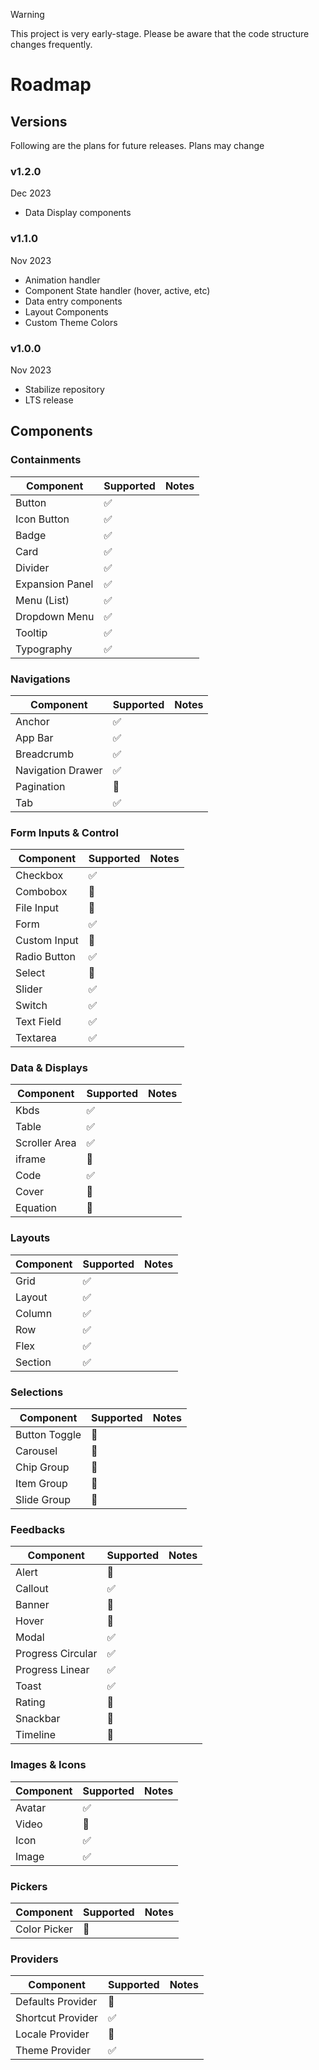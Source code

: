 > [!WARNING]  
> This project is very early-stage. Please be aware that the code structure changes frequently.

# Roadmap

## Versions

Following are the plans for future releases. Plans may change

### v1.2.0

Dec 2023

- Data Display components

### v1.1.0

Nov 2023

- Animation handler
- Component State handler (hover, active, etc)
- Data entry components
- Layout Components
- Custom Theme Colors

### v1.0.0

Nov 2023

- Stabilize repository
- LTS release

## Components

### Containments

| Component       | Supported | Notes |
| --------------- | --------- | ----- |
| Button          | ✅        |       |
| Icon Button     | ✅        |       |
| Badge           | ✅        |       |
| Card            | ✅        |       |
| Divider         | ✅        |       |
| Expansion Panel | ✅        |       |
| Menu (List)     | ✅        |       |
| Dropdown Menu   | ✅        |       |
| Tooltip         | ✅        |       |
| Typography      | ✅        |       |

### Navigations

| Component         | Supported | Notes |
| ----------------- | --------- | ----- |
| Anchor            | ✅        |       |
| App Bar           | ✅        |       |
| Breadcrumb        | ✅        |       |
| Navigation Drawer | ✅        |       |
| Pagination        | 🚧        |       |
| Tab               | ✅        |       |

### Form Inputs & Control

| Component    | Supported | Notes |
| ------------ | --------- | ----- |
| Checkbox     | ✅        |       |
| Combobox     | 🚧        |       |
| File Input   | 🚧        |       |
| Form         | ✅        |       |
| Custom Input | 🚧        |       |
| Radio Button | ✅        |       |
| Select       | 🚧        |       |
| Slider       | ✅        |       |
| Switch       | ✅        |       |
| Text Field   | ✅        |       |
| Textarea     | ✅        |       |

### Data & Displays

| Component     | Supported | Notes |
| ------------- | --------- | ----- |
| Kbds          | ✅        |       |
| Table         | ✅        |       |
| Scroller Area | ✅        |       |
| iframe        | 🚧        |       |
| Code          | ✅        |       |
| Cover         | 🚧        |       |
| Equation      | 🚧        |       |

### Layouts

| Component | Supported | Notes |
| --------- | --------- | ----- |
| Grid      | ✅        |       |
| Layout    | ✅        |       |
| Column    | ✅        |       |
| Row       | ✅        |       |
| Flex      | ✅        |       |
| Section   | ✅        |       |

### Selections

| Component     | Supported | Notes |
| ------------- | --------- | ----- |
| Button Toggle | 🚧        |       |
| Carousel      | 🚧        |       |
| Chip Group    | 🚧        |       |
| Item Group    | 🚧        |       |
| Slide Group   | 🚧        |       |

### Feedbacks

| Component         | Supported | Notes |
| ----------------- | --------- | ----- |
| Alert             | 🚧        |       |
| Callout           | ✅        |       |
| Banner            | 🚧        |       |
| Hover             | 🚧        |       |
| Modal             | ✅        |       |
| Progress Circular | ✅        |       |
| Progress Linear   | ✅        |       |
| Toast             | ✅        |       |
| Rating            | 🚧        |       |
| Snackbar          | 🚧        |       |
| Timeline          | 🚧        |       |

### Images & Icons

| Component | Supported | Notes |
| --------- | --------- | ----- |
| Avatar    | ✅        |       |
| Video     | 🚧        |       |
| Icon      | ✅        |       |
| Image     | ✅        |       |

### Pickers

| Component    | Supported | Notes |
| ------------ | --------- | ----- |
| Color Picker | 🚧        |       |

### Providers

| Component         | Supported | Notes |
| ----------------- | --------- | ----- |
| Defaults Provider | 🚧        |       |
| Shortcut Provider | ✅        |       |
| Locale Provider   | 🚧        |       |
| Theme Provider    | ✅        |       |
